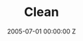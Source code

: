 ---
title: Clean
img: "/uploads/shaheen-baig-casting-clean.jpg"
date: 2005-07-01 00:00:00 Z
categories:
- film
tags:
- example
director: Olivier Assayas
with: Maggie Cheung, Nick Nolte, Béatrice Dalle
imdb: "http://www.imdb.com/title/tt0388838/"
video: xenbg4tloo
layout: project
---